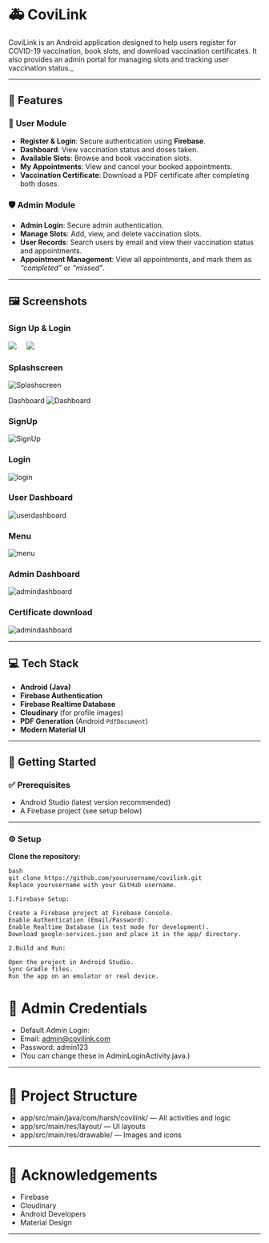 # 🚑 **CoviLink**

CoviLink is an Android application designed to help users register for COVID-19 vaccination, book slots, and download vaccination certificates. 
It also provides an admin portal for managing slots and tracking user vaccination status._

---

## 🌟 **Features**

### 👤 **User Module**

- **Register & Login**: Secure authentication using **Firebase**.
- **Dashboard**: View vaccination status and doses taken.
- **Available Slots**: Browse and book vaccination slots.
- **My Appointments**: View and cancel your booked appointments.
- **Vaccination Certificate**: Download a PDF certificate after completing both doses.



### 🛡️ **Admin Module**

- **Admin Login**: Secure admin authentication.
- **Manage Slots**: Add, view, and delete vaccination slots.
- **User Records**: Search users by email and view their vaccination status and appointments.
- **Appointment Management**: View all appointments, and mark them as _“completed”_ or _“missed”_.

---

## 🖼️ **Screenshots**


### Sign Up & Login

<p float="left">
  <img src="images/ss3.png"/>
  &nbsp;&nbsp;&nbsp;
  <img src="images/ss5.png"/>
</p>



###  Splashscreen
![Splashscreen](images/ss2.png)

 Dashboard
![Dashboard](images/ss1.png)

###  SignUp

![SignUp](images/ss3.png)

###  Login

![login](images/ss5.png)

###  User Dashboard

![userdashboard](images/ss6.png)

###  Menu

![menu](images/ss8.png)

###  Admin Dashboard

![admindashboard](images/ss9.png)

###  Certificate download

![admindashboard](images/ss7.png)


---

## 💻 **Tech Stack**

- **Android (Java)**
- **Firebase Authentication**
- **Firebase Realtime Database**
- **Cloudinary** (for profile images)
- **PDF Generation** (Android `PdfDocument`)
- **Modern Material UI**

---

## 🚀 **Getting Started**

### ✅ **Prerequisites**

- Android Studio (latest version recommended)
- A Firebase project (see setup below)

---

### ⚙️ **Setup**

**Clone the repository:**

```
bash
git clone https://github.com/yourusername/covilink.git
Replace yourusername with your GitHub username.

1.Firebase Setup:

Create a Firebase project at Firebase Console.
Enable Authentication (Email/Password).
Enable Realtime Database (in test mode for development).
Download google-services.json and place it in the app/ directory.

2.Build and Run:

Open the project in Android Studio.
Sync Gradle files.
Run the app on an emulator or real device.

```
# 🔐 **Admin Credentials**

- Default Admin Login:
- Email: admin@covilink.com
- Password: admin123
- (You can change these in AdminLoginActivity.java.)

---

# 📁 **Project Structure**

- app/src/main/java/com/harsh/covilink/ — All activities and logic
- app/src/main/res/layout/ — UI layouts
- app/src/main/res/drawable/ — Images and icons

---



# 🙏 **Acknowledgements**

- Firebase
- Cloudinary
- Android Developers
- Material Design

---


